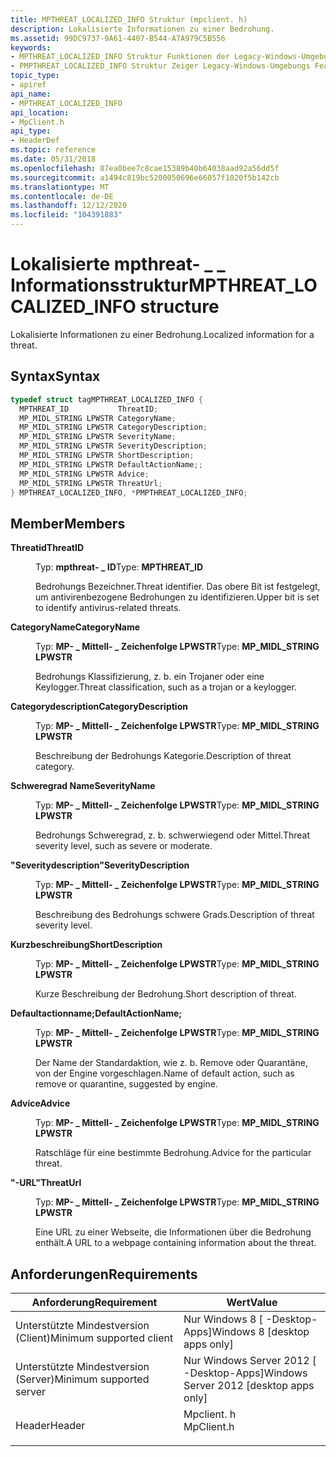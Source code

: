```yaml
---
title: MPTHREAT_LOCALIZED_INFO Struktur (mpclient. h)
description: Lokalisierte Informationen zu einer Bedrohung.
ms.assetid: 99DC9737-9A61-4407-B544-A7A979C5B556
keywords:
- MPTHREAT_LOCALIZED_INFO Struktur Funktionen der Legacy-Windows-Umgebung
- PMPTHREAT_LOCALIZED_INFO Struktur Zeiger Legacy-Windows-Umgebungs Features
topic_type:
- apiref
api_name:
- MPTHREAT_LOCALIZED_INFO
api_location:
- MpClient.h
api_type:
- HeaderDef
ms.topic: reference
ms.date: 05/31/2018
ms.openlocfilehash: 87ea0bee7c8cae15389b40b64038aad92a56dd5f
ms.sourcegitcommit: a1494c819bc5200050696e66057f1020f5b142cb
ms.translationtype: MT
ms.contentlocale: de-DE
ms.lasthandoff: 12/12/2020
ms.locfileid: "104391883"
---
```

# <a name="mpthreat_localized_info-structure"></a><span data-ttu-id="a0759-105">Lokalisierte mpthreat- \_ \_ Informationsstruktur</span><span class="sxs-lookup"><span data-stu-id="a0759-105">MPTHREAT\_LOCALIZED\_INFO structure</span></span>

<span data-ttu-id="a0759-106">Lokalisierte Informationen zu einer Bedrohung.</span><span class="sxs-lookup"><span data-stu-id="a0759-106">Localized information for a threat.</span></span>

## <a name="syntax"></a><span data-ttu-id="a0759-107">Syntax</span><span class="sxs-lookup"><span data-stu-id="a0759-107">Syntax</span></span>


```C++
typedef struct tagMPTHREAT_LOCALIZED_INFO {
  MPTHREAT_ID           ThreatID;
  MP_MIDL_STRING LPWSTR CategoryName;
  MP_MIDL_STRING LPWSTR CategoryDescription;
  MP_MIDL_STRING LPWSTR SeverityName;
  MP_MIDL_STRING LPWSTR SeverityDescription;
  MP_MIDL_STRING LPWSTR ShortDescription;
  MP_MIDL_STRING LPWSTR DefaultActionName;;
  MP_MIDL_STRING LPWSTR Advice;
  MP_MIDL_STRING LPWSTR ThreatUrl;
} MPTHREAT_LOCALIZED_INFO, *PMPTHREAT_LOCALIZED_INFO;
```



## <a name="members"></a><span data-ttu-id="a0759-108">Member</span><span class="sxs-lookup"><span data-stu-id="a0759-108">Members</span></span>

<dl> <dt>

<span data-ttu-id="a0759-109">**Threatid**</span><span class="sxs-lookup"><span data-stu-id="a0759-109">**ThreatID**</span></span>
</dt> <dd>

<span data-ttu-id="a0759-110">Typ: **mpthreat- \_ ID**</span><span class="sxs-lookup"><span data-stu-id="a0759-110">Type: **MPTHREAT\_ID**</span></span>

</dd> <dd>

<span data-ttu-id="a0759-111">Bedrohungs Bezeichner.</span><span class="sxs-lookup"><span data-stu-id="a0759-111">Threat identifier.</span></span> <span data-ttu-id="a0759-112">Das obere Bit ist festgelegt, um antivirenbezogene Bedrohungen zu identifizieren.</span><span class="sxs-lookup"><span data-stu-id="a0759-112">Upper bit is set to identify antivirus-related threats.</span></span>

</dd> <dt>

<span data-ttu-id="a0759-113">**CategoryName**</span><span class="sxs-lookup"><span data-stu-id="a0759-113">**CategoryName**</span></span>
</dt> <dd>

<span data-ttu-id="a0759-114">Typ: **MP- \_ Mittell- \_ Zeichenfolge LPWSTR**</span><span class="sxs-lookup"><span data-stu-id="a0759-114">Type: **MP\_MIDL\_STRING LPWSTR**</span></span>

</dd> <dd>

<span data-ttu-id="a0759-115">Bedrohungs Klassifizierung, z. b. ein Trojaner oder eine Keylogger.</span><span class="sxs-lookup"><span data-stu-id="a0759-115">Threat classification, such as a trojan or a keylogger.</span></span>

</dd> <dt>

<span data-ttu-id="a0759-116">**Categorydescription**</span><span class="sxs-lookup"><span data-stu-id="a0759-116">**CategoryDescription**</span></span>
</dt> <dd>

<span data-ttu-id="a0759-117">Typ: **MP- \_ Mittell- \_ Zeichenfolge LPWSTR**</span><span class="sxs-lookup"><span data-stu-id="a0759-117">Type: **MP\_MIDL\_STRING LPWSTR**</span></span>

</dd> <dd>

<span data-ttu-id="a0759-118">Beschreibung der Bedrohungs Kategorie.</span><span class="sxs-lookup"><span data-stu-id="a0759-118">Description of threat category.</span></span>

</dd> <dt>

<span data-ttu-id="a0759-119">**Schweregrad Name**</span><span class="sxs-lookup"><span data-stu-id="a0759-119">**SeverityName**</span></span>
</dt> <dd>

<span data-ttu-id="a0759-120">Typ: **MP- \_ Mittell- \_ Zeichenfolge LPWSTR**</span><span class="sxs-lookup"><span data-stu-id="a0759-120">Type: **MP\_MIDL\_STRING LPWSTR**</span></span>

</dd> <dd>

<span data-ttu-id="a0759-121">Bedrohungs Schweregrad, z. b. schwerwiegend oder Mittel.</span><span class="sxs-lookup"><span data-stu-id="a0759-121">Threat severity level, such as severe or moderate.</span></span>

</dd> <dt>

<span data-ttu-id="a0759-122">**"Severitydescription"**</span><span class="sxs-lookup"><span data-stu-id="a0759-122">**SeverityDescription**</span></span>
</dt> <dd>

<span data-ttu-id="a0759-123">Typ: **MP- \_ Mittell- \_ Zeichenfolge LPWSTR**</span><span class="sxs-lookup"><span data-stu-id="a0759-123">Type: **MP\_MIDL\_STRING LPWSTR**</span></span>

</dd> <dd>

<span data-ttu-id="a0759-124">Beschreibung des Bedrohungs schwere Grads.</span><span class="sxs-lookup"><span data-stu-id="a0759-124">Description of threat severity level.</span></span>

</dd> <dt>

<span data-ttu-id="a0759-125">**Kurzbeschreibung**</span><span class="sxs-lookup"><span data-stu-id="a0759-125">**ShortDescription**</span></span>
</dt> <dd>

<span data-ttu-id="a0759-126">Typ: **MP- \_ Mittell- \_ Zeichenfolge LPWSTR**</span><span class="sxs-lookup"><span data-stu-id="a0759-126">Type: **MP\_MIDL\_STRING LPWSTR**</span></span>

</dd> <dd>

<span data-ttu-id="a0759-127">Kurze Beschreibung der Bedrohung.</span><span class="sxs-lookup"><span data-stu-id="a0759-127">Short description of threat.</span></span>

</dd> <dt>

<span data-ttu-id="a0759-128">**Defaultactionname;**</span><span class="sxs-lookup"><span data-stu-id="a0759-128">**DefaultActionName;**</span></span>
</dt> <dd>

<span data-ttu-id="a0759-129">Typ: **MP- \_ Mittell- \_ Zeichenfolge LPWSTR**</span><span class="sxs-lookup"><span data-stu-id="a0759-129">Type: **MP\_MIDL\_STRING LPWSTR**</span></span>

</dd> <dd>

<span data-ttu-id="a0759-130">Der Name der Standardaktion, wie z. b. Remove oder Quarantäne, von der Engine vorgeschlagen.</span><span class="sxs-lookup"><span data-stu-id="a0759-130">Name of default action, such as remove or quarantine, suggested by engine.</span></span>

</dd> <dt>

<span data-ttu-id="a0759-131">**Advice**</span><span class="sxs-lookup"><span data-stu-id="a0759-131">**Advice**</span></span>
</dt> <dd>

<span data-ttu-id="a0759-132">Typ: **MP- \_ Mittell- \_ Zeichenfolge LPWSTR**</span><span class="sxs-lookup"><span data-stu-id="a0759-132">Type: **MP\_MIDL\_STRING LPWSTR**</span></span>

</dd> <dd>

<span data-ttu-id="a0759-133">Ratschläge für eine bestimmte Bedrohung.</span><span class="sxs-lookup"><span data-stu-id="a0759-133">Advice for the particular threat.</span></span>

</dd> <dt>

<span data-ttu-id="a0759-134">**"-URL"**</span><span class="sxs-lookup"><span data-stu-id="a0759-134">**ThreatUrl**</span></span>
</dt> <dd>

<span data-ttu-id="a0759-135">Typ: **MP- \_ Mittell- \_ Zeichenfolge LPWSTR**</span><span class="sxs-lookup"><span data-stu-id="a0759-135">Type: **MP\_MIDL\_STRING LPWSTR**</span></span>

</dd> <dd>

<span data-ttu-id="a0759-136">Eine URL zu einer Webseite, die Informationen über die Bedrohung enthält.</span><span class="sxs-lookup"><span data-stu-id="a0759-136">A URL to a webpage containing information about the threat.</span></span>

</dd> </dl>

## <a name="requirements"></a><span data-ttu-id="a0759-137">Anforderungen</span><span class="sxs-lookup"><span data-stu-id="a0759-137">Requirements</span></span>



| <span data-ttu-id="a0759-138">Anforderung</span><span class="sxs-lookup"><span data-stu-id="a0759-138">Requirement</span></span> | <span data-ttu-id="a0759-139">Wert</span><span class="sxs-lookup"><span data-stu-id="a0759-139">Value</span></span> |
|-------------------------------------|---------------------------------------------------------------------------------------|
| <span data-ttu-id="a0759-140">Unterstützte Mindestversion (Client)</span><span class="sxs-lookup"><span data-stu-id="a0759-140">Minimum supported client</span></span><br/> | <span data-ttu-id="a0759-141">Nur Windows 8 \[ -Desktop-Apps\]</span><span class="sxs-lookup"><span data-stu-id="a0759-141">Windows 8 \[desktop apps only\]</span></span><br/>                                            |
| <span data-ttu-id="a0759-142">Unterstützte Mindestversion (Server)</span><span class="sxs-lookup"><span data-stu-id="a0759-142">Minimum supported server</span></span><br/> | <span data-ttu-id="a0759-143">Nur Windows Server 2012 \[ -Desktop-Apps\]</span><span class="sxs-lookup"><span data-stu-id="a0759-143">Windows Server 2012 \[desktop apps only\]</span></span><br/>                                  |
| <span data-ttu-id="a0759-144">Header</span><span class="sxs-lookup"><span data-stu-id="a0759-144">Header</span></span><br/>                   | <dl> <span data-ttu-id="a0759-145"><dt>Mpclient. h</dt></span><span class="sxs-lookup"><span data-stu-id="a0759-145"><dt>MpClient.h</dt></span></span> </dl> |



 

 





